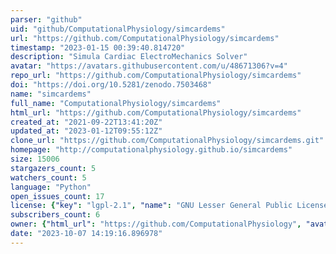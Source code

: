 ```yaml
---
parser: "github"
uid: "github/ComputationalPhysiology/simcardems"
url: "https://github.com/ComputationalPhysiology/simcardems"
timestamp: "2023-01-15 00:39:40.814720"
description: "Simula Cardiac ElectroMechanics Solver"
avatar: "https://avatars.githubusercontent.com/u/48671306?v=4"
repo_url: "https://github.com/ComputationalPhysiology/simcardems"
doi: "https://doi.org/10.5281/zenodo.7503468"
name: "simcardems"
full_name: "ComputationalPhysiology/simcardems"
html_url: "https://github.com/ComputationalPhysiology/simcardems"
created_at: "2021-09-22T13:41:20Z"
updated_at: "2023-01-12T09:55:12Z"
clone_url: "https://github.com/ComputationalPhysiology/simcardems.git"
homepage: "http://computationalphysiology.github.io/simcardems"
size: 15006
stargazers_count: 5
watchers_count: 5
language: "Python"
open_issues_count: 17
license: {"key": "lgpl-2.1", "name": "GNU Lesser General Public License v2.1", "spdx_id": "LGPL-2.1", "url": "https://api.github.com/licenses/lgpl-2.1", "node_id": "MDc6TGljZW5zZTEx"}
subscribers_count: 6
owner: {"html_url": "https://github.com/ComputationalPhysiology", "avatar_url": "https://avatars.githubusercontent.com/u/48671306?v=4", "login": "ComputationalPhysiology", "type": "Organization"}
date: "2023-10-07 14:19:16.896978"
---
```

